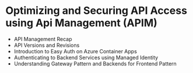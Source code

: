 # Optimizing and Securing API Access using Api Management (APIM)

- API Management Recap
- API Versions and Revisions
- Introduction to Easy Auth on Azure Container Apps
- Authenticating to Backend Services using Managed Identity
- Understanding Gateway Pattern and Backends for Frontend Pattern